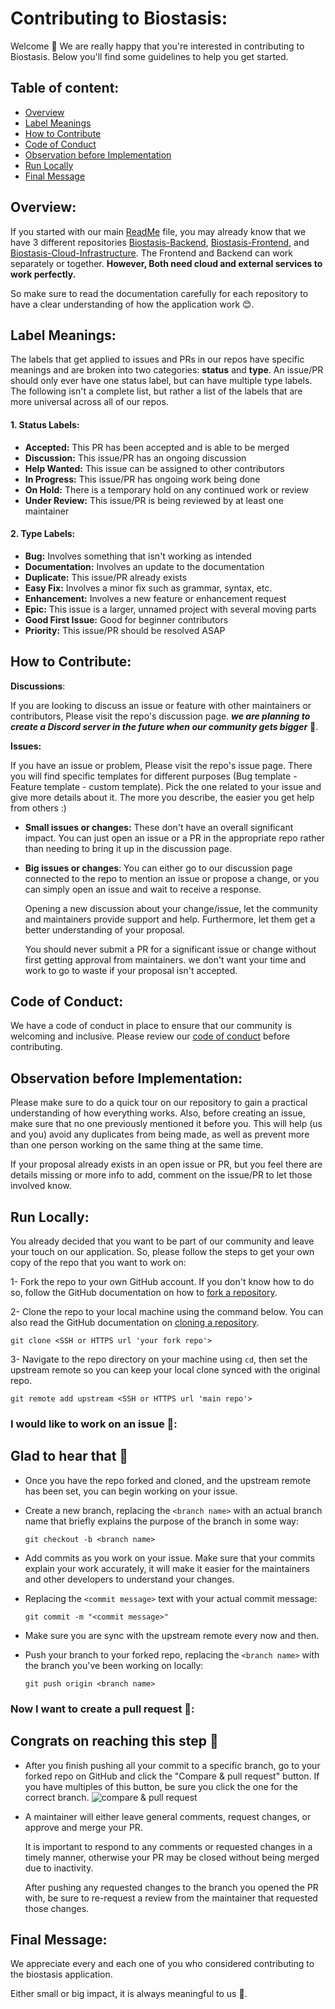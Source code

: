 # Contributing to Biostasis:

Welcome 👋 We are really happy that you're interested in contributing to Biostasis. Below you'll find some guidelines to help you get started.

## Table of content:
  - [Overview](#overview)
  - [Label Meanings](#label-meanings)
  - [How to Contribute](#how-to-contribute)
  - [Code of Conduct](#code-of-conduct)
  - [Observation before Implementation](#observation-before-implementation)
  - [Run Locally](#run-locally)
  - [Final Message](#final-message)

## Overview:
If you started with our main [ReadMe](README.md) file, you may already know that we have 3 different repositories [Biostasis-Backend](https://github.com/tomorrowbiostasis/Biostasis-Backend), [Biostasis-Frontend](https://github.com/tomorrowbiostasis/Biostasis-FrontEnd), and [Biostasis-Cloud-Infrastructure](https://github.com/tomorrowbiostasis/Biostasis-Cloud-infrastructure). The Frontend and Backend can work separately or together. **However, Both need cloud and external services to work perfectly.**

So make sure to read the documentation carefully for each repository to have a clear understanding of how the application work 😊.

## Label Meanings:
The labels that get applied to issues and PRs in our repos have specific meanings and are broken into two categories: **status** and **type**. An issue/PR should only ever have one status label, but can have multiple type labels. The following isn't a complete list, but rather a list of the labels that are more universal across all of our repos.
  
  #### 1. Status Labels:
  - **Accepted:** This PR has been accepted and is able to be merged
  - **Discussion:** This issue/PR has an ongoing discussion
  - **Help Wanted:** This issue can be assigned to other contributors
  - **In Progress:** This issue/PR has ongoing work being done
  - **On Hold:** There is a temporary hold on any continued work or review
  - **Under Review:** This issue/PR is being reviewed by at least one maintainer
  
  #### 2. Type Labels:
  - **Bug:** Involves something that isn't working as intended
  - **Documentation:** Involves an update to the documentation
  - **Duplicate:** This issue/PR already exists
  - **Easy Fix:** Involves a minor fix such as grammar, syntax, etc.
  - **Enhancement:** Involves a new feature or enhancement request
- **Epic:** This issue is a larger, unnamed project with several moving parts
- **Good First Issue:** Good for beginner contributors
- **Priority:** This issue/PR should be resolved ASAP

## How to Contribute:

**Discussions**: 

If you are looking to discuss an issue or feature with other maintainers or contributors, Please visit the repo's discussion page. ***we are planning to create a Discord server in the future when our community gets bigger*** 🤞.    


**Issues:** 

If you have an issue or problem, Please visit the repo's issue page. There you will find specific templates for different purposes (Bug template - Feature template - custom template). Pick the one related to your issue and give more details about it. The more you describe, the easier you get help from others :)

- **Small issues or changes:** These don't have an overall significant impact. You can just open an issue or a PR in the appropriate repo rather than needing to bring it up in the discussion page.

- **Big issues or changes**: You can either go to our discussion page connected to the repo to mention an issue or propose a change, or you can simply open an issue and wait to receive a response. 

  Opening a new discussion about your change/issue, let the community and maintainers provide support and help. Furthermore, let them get a better understanding of your proposal. 
  
  You should never submit a PR for a significant issue or change without first getting approval from maintainers. we don't want your time and work to go to waste if your proposal isn't accepted.

## Code of Conduct:
We have a code of conduct in place to ensure that our community is welcoming and inclusive. Please review our [code of conduct](CODE_OF_CONDUCT.md) before contributing.

## Observation before Implementation:
Please make sure to do a quick tour on our repository to gain a practical understanding of how everything works. Also, before creating an issue, make sure that no one previously mentioned it before you. This will help (us and you) avoid any duplicates from being made, as well as prevent more than one person working on the same thing at the same time.

If your proposal already exists in an open issue or PR, but you feel there are details missing or more info to add, comment on the issue/PR to let those involved know.

## Run Locally:
You already decided that you want to be part of our community and leave your touch on our application. So, please follow the steps to get your own copy of the repo that you want to work on:
  
  1- Fork the repo to your own GitHub account. If you don't know how to do so, follow the GitHub documentation on how to [fork a repository](https://docs.github.com/en/get-started/quickstart/fork-a-repo).

  2- Clone the repo to your local machine using the command below. You can also read the GitHub documentation on [cloning a repository](https://docs.github.com/en/repositories/creating-and-managing-repositories/cloning-a-repository).

``` 
git clone <SSH or HTTPS url 'your fork repo'> 
```
  3- Navigate to the repo directory on your machine using ``` cd ```, then set the upstream remote so you can keep your local clone synced with the original repo.

``` 
git remote add upstream <SSH or HTTPS url 'main repo'>
```

### I would like to work on an issue 🧐:

  Glad to hear that 🤗
  -

- Once you have the repo forked and cloned, and the upstream remote has been set, you can begin working on your issue.

- Create a new branch, replacing the ```<branch name>``` with an actual branch name that briefly explains the purpose of the branch in some way:
  ```
  git checkout -b <branch name>
  ```

- Add commits as you work on your issue. Make sure that your commits explain your work accurately, it will make it easier for the maintainers and other developers to understand your changes.

- Replacing the ```<commit message>``` text with your actual commit message:

  ```
  git commit -m "<commit message>"
  ```
- Make sure you are sync with the upstream remote every now and then. 

- Push your branch to your forked repo, replacing the ```<branch name>``` with the branch you've been working on locally:

  ```
  git push origin <branch name>
  ```

### Now I want to create a pull request 💪:
Congrats on reaching this step 🥳
  -  

- After you finish pushing all your commit to a specific branch, go to your forked repo on GitHub and click the "Compare & pull request" button. If you have multiples of this button, be sure you click the one for the correct branch.
  ![compare & pull request](https://i.stack.imgur.com/7yscx.png)

- A maintainer will either leave general comments, request changes, or approve and merge your PR. 
  
  It is important to respond to any comments or requested changes in a timely manner, otherwise your PR may be closed without being merged due to inactivity. 

  After pushing any requested changes to the branch you opened the PR with, be sure to re-request a review from the maintainer that requested those changes.

## Final Message:
We appreciate every and each one of you who considered contributing to the biostasis application. 

Either small or big impact, it is always meaningful to us 🥰.
